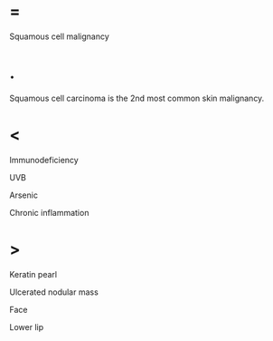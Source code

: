# =

Squamous cell malignancy

# .

Squamous cell carcinoma is the 2nd most common skin malignancy.

# <

Immunodeficiency

UVB

Arsenic

Chronic inflammation

# >

Keratin pearl

Ulcerated nodular mass

Face

Lower lip
